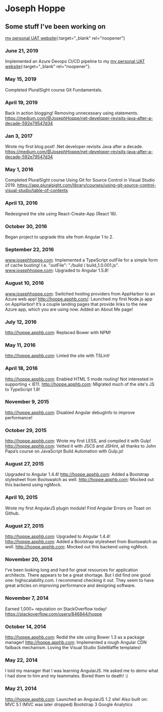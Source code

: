 # Joseph Hoppe

## Some stuff I've been working on

[my personal UAT website](http://hoppeuat.azurewebsites.net){:target="_blank" rel="noopener"}

### June 21, 2019
 Implemented an Azure Devops CI/CD pipeline to my [my personal UAT website](http://hoppeuat.azurewebsites.net){:target="_blank" rel="noopener"}.

### May 15, 2019
Completed PluralSight course Git Fundamentals.

### April 19, 2019
Back in action blogging! Removing unnecessary using statements. https://medium.com/@JosephHoppe/net-developer-revisits-java-after-a-decade-592e79547d34

### Jan 3, 2017
Wrote my first blog post! .Net developer revisits Java after a decade. https://medium.com/@JosephHoppe/net-developer-revisits-java-after-a-decade-592e79547d34

### May 1, 2016
Completed PluralSight course Using Git for Source Control in Visual Studio 2019. https://app.pluralsight.com/library/courses/using-git-source-control-visual-studio/table-of-contents

### April 13, 2016
Redesigned the site using React-Create-App (React 16).

### October 30, 2016
Began project to upgrade this site from Angular 1 to 2.

### September 22, 2016
www.josephhoppe.com: Implemented a TypeScript outFile for a simple form of cache busting! I.e. "outFile": "./build / build_1.0.001.js".
www.josephhoppe.com: Upgraded to Angular 1.5.8!

### August 10, 2016
www.josephhoppe.com: Switched hosting providers from AppHarbor to an Azure web app!
http://hoppe.apphb.com/: Launched my first Node.js app on AppHarbor! It’s a couple landing pages that provide links to the new Azure app, which you are using now.
Added an About Me page!

### July 12, 2016
http://hoppe.apphb.com: Replaced Bower with NPM!

### May 11, 2016
http://hoppe.apphb.com: Linted the site with TSLint!

### April 18, 2016
http://hoppe.apphb.com: Enabled HTML 5 mode routing! Not interested in supporting < IE11.
http://hoppe.apphb.com: Migrated much of the site's JS to TypeScript 1.8!

### November 9, 2015
http://hoppe.apphb.com: Disabled Angular debugInfo to improve performance!

### October 29, 2015
http://hoppe.apphb.com: Wrote my first LESS, and compiled it with Gulp!
http://hoppe.apphb.com: Vetted it with JSCS and JSHint, all thanks to John Papa’s course on JavaScript Build Automation with Gulp.js!

### August 27, 2015
Upgraded to Angular 1.4.4!
http://hoppe.apphb.com: Added a Bootstrap stylesheet from Bootswatch as well.
http://hoppe.apphb.com: Mocked out this backend using ngMock.

### April 10, 2015
Wrote my first AngularJS plugin module! Find Angular Errors on Toast on Github.

### August 27, 2015
http://hoppe.apphb.com: Upgraded to Angular 1.4.4!
http://hoppe.apphb.com: Added a Bootstrap stylesheet from Bootswatch as well.
http://hoppe.apphb.com: Mocked out this backend using ngMock.

### November 20, 2014
I’ve been looking long and hard for great resources for application architects. There appears to be a great shortage. But I did find one good one: highscalability.com. I recommend checking it out. They seem to have great articles on improving performance and designing software.

### November 7, 2014
Earned 1,000+ reputation on StackOverflow today! https://stackoverflow.com/users/846844/hoppe

### October 14, 2014
http://hoppe.apphb.com: Redid the site using Bower 1.3 as a package manager!
http://hoppe.apphb.com: Implemented a rough Angular CDN failback mechanism.
Loving the Visual Studio SideWaffle templates!

### May 22, 2014
I told my manager that I was learning AngularJS. He asked me to demo what I had done to him and my teammates. Bored them to death! :)

### May 21, 2014
http://hoppe.apphb.com: Launched an AngularJS 1.2 site! Also built on:
MVC 5.1 (MVC was later dropped)
Bootstrap 3
Google Analytics
